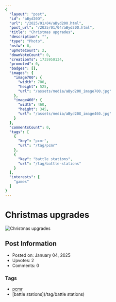 ```yaml
---
{
  "layout": "post",
  "id": "aByd20O",
  "url": "/2025/01/04/aByd20O.html",
  "post_url": "/2025/01/04/aByd20O.html",
  "title": "Christmas upgrades",
  "description": "",
  "type": "Photo",
  "nsfw": 0,
  "upVoteCount": 2,
  "downVoteCount": 0,
  "creationTs": 1735950134,
  "promoted": 0,
  "badges": [],
  "images": {
    "image700": {
      "width": 700,
      "height": 525,
      "url": "/assets/media/aByd20O_image700.jpg"
    },
    "image460": {
      "width": 460,
      "height": 345,
      "url": "/assets/media/aByd20O_image460.jpg"
    }
  },
  "commentsCount": 0,
  "tags": [
    {
      "key": "pcmr",
      "url": "/tag/pcmr"
    },
    {
      "key": "battle stations",
      "url": "/tag/battle-stations"
    }
  ],
  "interests": [
    "games"
  ]
}
---
```


# Christmas upgrades

![Christmas upgrades](/assets/media/aByd20O_image700.jpg)

## Post Information

- Posted on: January 04, 2025
- Upvotes: 2
- Comments: 0

### Tags

- [pcmr](/tag/pcmr)
- [battle stations](/tag/battle stations)
